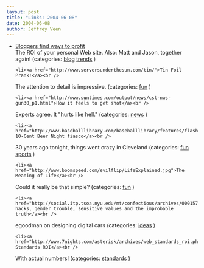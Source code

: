 ```yaml
--- 
layout: post
title: "Links: 2004-06-08"
date: 2004-06-08
author: Jeffrey Veen
---
```

<ul>
    <li><a href="http://www.sfgate.com/cgi-bin/article.cgi?f=/c/a/2004/05/30/BUGO76TL221.DTL">Bloggers find ways to profit</a><br />
<span class="link-meta">The ROI of your personal Web site. Also: Matt and Jason, together again! (categories: <a href="http://del.icio.us/veen/"></a> <a href="http://del.icio.us/veen/blog">blog</a> <a href="http://del.icio.us/veen/trends">trends</a> )</span></li>

    <li><a href="http://www.serversunderthesun.com/tin/">Tin Foil Prank!</a><br />
<span class="link-meta">The attention to detail is impressive. (categories: <a href="http://del.icio.us/veen/"></a> <a href="http://del.icio.us/veen/fun">fun</a> )</span></li>

    <li><a href="http://www.suntimes.com/output/news/cst-nws-gun30_p1.html">How it feels to get shot</a><br />
<span class="link-meta">Experts agree. It "hurts like hell." (categories: <a href="http://del.icio.us/veen/"></a> <a href="http://del.icio.us/veen/news">news</a> )</span></li>

    <li><a href="http://www.baseballlibrary.com/baseballlibrary/features/flashbacks/06_04_1974.stm">The 10-Cent Beer Night fiasco</a><br />
<span class="link-meta">30 years ago tonight, things went crazy in Cleveland (categories: <a href="http://del.icio.us/veen/"></a> <a href="http://del.icio.us/veen/fun">fun</a> <a href="http://del.icio.us/veen/sports">sports</a> )</span></li>

    <li><a href="http://www.boomspeed.com/evilflip/LifeExplained.jpg">The Meaning of Life</a><br />
<span class="link-meta">Could it really be that simple? (categories: <a href="http://del.icio.us/veen/"></a> <a href="http://del.icio.us/veen/fun">fun</a> )</span></li>

    <li><a href="http://social.itp.tsoa.nyu.edu/mt/confectious/archives/000157.html">Car hacks, gender trouble, sensitive values and the improbable truth</a><br />
<span class="link-meta">egoodman on designing digital cars (categories: <a href="http://del.icio.us/veen/"></a> <a href="http://del.icio.us/veen/ideas">ideas</a> )</span></li>

    <li><a href="http://www.7nights.com/asterisk/archives/web_standards_roi.php">Web Standards ROI</a><br />
<span class="link-meta">With actual numbers! (categories: <a href="http://del.icio.us/veen/"></a> <a href="http://del.icio.us/veen/standards">standards</a> )</span></li>

  </ul>

&#8203;